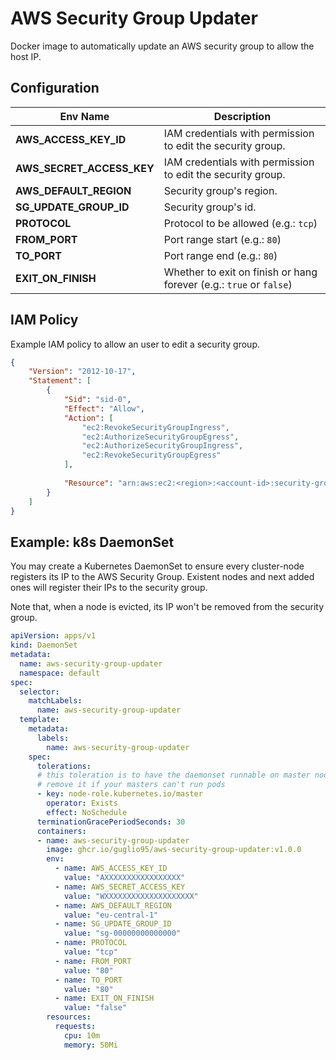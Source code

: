 # AWS Security Group Updater

Docker image to automatically update an AWS security group to allow the host IP.

## Configuration

| Env Name  | Description |
| ------------- | ------------- |
| **AWS_ACCESS_KEY_ID**  | IAM credentials with permission to edit the security group.  |
| **AWS_SECRET_ACCESS_KEY**  | IAM credentials with permission to edit the security group.  |
| **AWS_DEFAULT_REGION**  | Security group's region.  |
| **SG_UPDATE_GROUP_ID**  | Security group's id.  |
| **PROTOCOL**  | Protocol to be allowed (e.g.: `tcp`)  |
| **FROM_PORT**  | Port range start (e.g.: `80`)  |
| **TO_PORT**  | Port range end (e.g.: `80`)  |
| **EXIT_ON_FINISH**  | Whether to exit on finish or hang forever (e.g.: `true` or `false`)  |

## IAM Policy
Example IAM policy to allow an user to edit a security group.

```json
{
    "Version": "2012-10-17",
    "Statement": [
        {
            "Sid": "sid-0",
            "Effect": "Allow",
            "Action": [
                "ec2:RevokeSecurityGroupIngress",
                "ec2:AuthorizeSecurityGroupEgress",
                "ec2:AuthorizeSecurityGroupIngress",
                "ec2:RevokeSecurityGroupEgress"
            ],
            
            "Resource": "arn:aws:ec2:<region>:<account-id>:security-group/<securiy-group-id>"
        }
    ]
}
```

## Example: k8s DaemonSet
You may create a Kubernetes DaemonSet to ensure every cluster-node registers its IP to the AWS Security Group. Existent nodes and next added ones will register their IPs to the security group.

Note that, when a node is evicted, its IP won't be removed from the security group.

```yaml
apiVersion: apps/v1
kind: DaemonSet
metadata:
  name: aws-security-group-updater
  namespace: default
spec:
  selector:
    matchLabels:
      name: aws-security-group-updater
  template:
    metadata:
      labels:
        name: aws-security-group-updater
    spec:
      tolerations:
      # this toleration is to have the daemonset runnable on master nodes
      # remove it if your masters can't run pods
      - key: node-role.kubernetes.io/master
        operator: Exists
        effect: NoSchedule
      terminationGracePeriodSeconds: 30
      containers:
      - name: aws-security-group-updater
        image: ghcr.io/guglio95/aws-security-group-updater:v1.0.0
        env:
          - name: AWS_ACCESS_KEY_ID
            value: "AXXXXXXXXXXXXXXXXX"
          - name: AWS_SECRET_ACCESS_KEY
            value: "WXXXXXXXXXXXXXXXXXXXX"
          - name: AWS_DEFAULT_REGION
            value: "eu-central-1"
          - name: SG_UPDATE_GROUP_ID
            value: "sg-00000000000000"
          - name: PROTOCOL
            value: "tcp"
          - name: FROM_PORT
            value: "80"
          - name: TO_PORT
            value: "80"
          - name: EXIT_ON_FINISH
            value: "false"
        resources:
          requests:
            cpu: 10m
            memory: 50Mi
```
